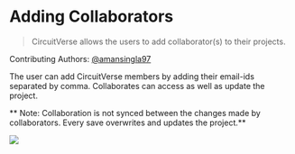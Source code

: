 # Adding Collaborators

> CircuitVerse allows the users to add collaborator(s) to their projects.

Contributing Authors: [@amansingla97](https://github.com/amansingla97/)

The user can add CircuitVerse members by adding their email-ids separated by comma. Collaborates can access as well as update the project.

** Note: Collaboration is not synced between the changes made by collaborators. Every save overwrites and updates the project.**

![](./images/collaborator.gif)